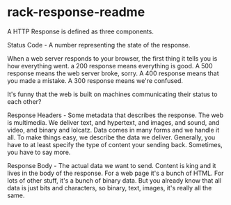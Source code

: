rack-response-readme
====================

A HTTP Response is defined as three components.

 Status Code - A number representing the state of the response.
 
 When a web server responds to your browser, the first thing
 it tells you is how everything went. a 200 response means everything
 is good. A 500 response means the web server broke, sorry. A 400 response
 means that you made a mistake. A 300 response means we're confused.

 It's funny that the web is built on machines communicating their
 status to each other?

 Response Headers - Some metadata that describes the response.
 The web is multimedia. We deliver text, and hypertext, and 
 images, and sound, and video, and binary and lolcatz. Data comes 
 in many forms and we handle it all. To make things easy, we 
 describe the data we deliver. Generally, you have to at least
 specify the type of content your sending back. Sometimes, you have
 to say more.

 Response Body - The actual data we want to send.
 Content is king and it lives in the body of the response. For a web page
 it's a bunch of HTML. For lots of other stuff, it's a bunch of binary data.
 But you already know that all data is just bits and characters, so binary,
 text, images, it's really all the same.

